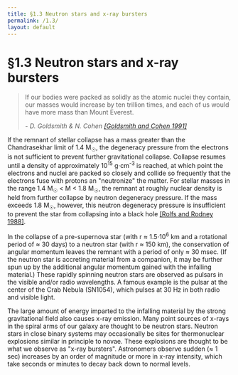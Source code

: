 ```yaml
---
title: §1.3 Neutron stars and x-ray bursters
permalink: /1.3/
layout: default
---
```


§1.3 Neutron stars and x-ray bursters
=====================================

<blockquote>
<p>If our bodies were packed as solidly as the atomic nuclei they contain, our
	masses would increase by ten trillion times, and each of us would have
	more mass than Mount Everest.
</p>
<footer><cite>- D. Goldsmith & N. Cohen 
	<a href="../bibliography/#goldsmith">[Goldsmith and Cohen 1991]</a></cite></footer>
</blockquote>

If the remnant of stellar collapse has a mass greater than the Chandrasekhar
limit of 1.4 M<span class="correction"><sub>☉</sub></span>, the degeneracy
pressure from the electrons is not sufficient to prevent further gravitational
collapse. Collapse resumes until a density of approximately 10<sup>15</sup>
g⋅cm<sup>-3</sup> is reached, at which point the electrons and nuclei are
packed so closely and collide so frequently that the electrons fuse with
protons an "neutronize" the matter. For stellar masses in the range 1.4
M<span class="correction"><sub>☉</sub></span> &lt; M &lt; 1.8
M<span class="correction"><sub>☉</sub></span>, the remnant at roughly nuclear
density is held from further collapse by neutron degeneracy pressure. If the
mass exceeds 1.8 M<span class="correction"><sub>☉</sub></span>, however, this
neutron degeneracy pressure is insufficient to prevent the star from
collapsing into a black hole [[Rolfs and Rodney
1988]](../bibliography/#rolfs).

In the collapse of a pre-supernova star (with r ≈ 1.5⋅10<sup>6</sup> km and a
rotational period of ≈ 30 days) to a neutron star (with r ≈ 150 km), the
conservation of angular momentum leaves the remnant with a period of only ≈ 30
msec. (If the neutron star is accreting material from a companion, it may be
further spun up by the additional angular momentum gained with the infalling
material.) These rapidly spinning neutron stars are observed as pulsars in the
visible and/or radio wavelengths. A famous example is the pulsar at the center
of the Crab Nebula (SN1054), which pulses at 30 Hz in both radio and visible
light.

The large amount of energy imparted to the infalling material by the strong
gravitational field also causes x-ray emission. Many point sources of x-rays
in the spiral arms of our galaxy are thought to be neutron stars. Neutron
stars in close binary systems may occasionally be sites for thermonuclear
explosions similar in principle to novae. These explosions are thought to be
what we observe as "x-ray bursters". Astronomers observe sudden (≈ 1 sec)
increases by an order of magnitude or more in x-ray intensity, which take
seconds or minutes to decay back down to normal levels.
